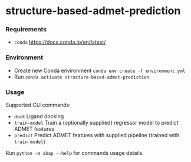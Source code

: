 # structure-based-admet-prediction

### Requirements

* `conda` https://docs.conda.io/en/latest/

### Environment

* Create new Conda environment `conda env create -f environment.yml `
* Run `conda activate structure-based-admet-prediction`

### Usage

Supported CLI commands:

* `dock` Ligand docking
* `train-model` Train a (optionally supplied) regressor model to predict ADMET features
* `predict` Predict ADMET features with supplied pipeline (trained with `train-model`)

Run `python -m sbap --help` for commands usage details.